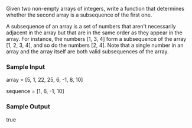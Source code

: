 Given two non-empty arrays of integers, write a function that determines whether the 
second array is a subsequence of the first one.

A subsequence of an array is a set of numbers that aren't necessarily adjacent in the 
array but that are in the same order as they appear in the array. For instance, 
the numbers \[1, 3, 4\] form a subsequence of the array \[1, 2, 3, 4\], and so do the 
numbers \[2, 4\]. Note that a single number in an array and the array itself are both valid 
subsequences of the array.

### Sample Input

array = [5, 1, 22, 25, 6, -1, 8, 10]

sequence = [1, 6, -1, 10]

### Sample Output

true